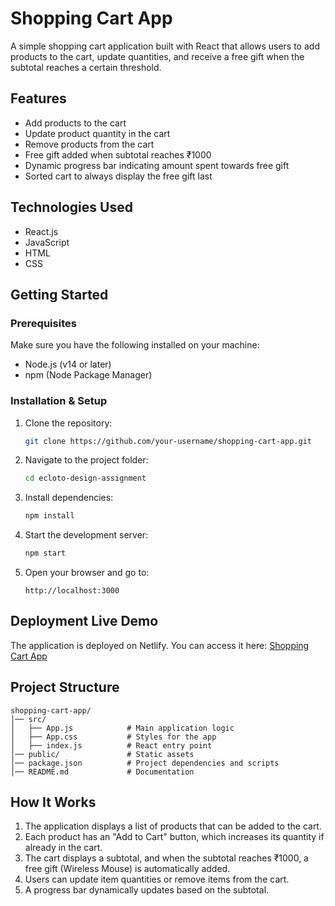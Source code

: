 # Shopping Cart App

A simple shopping cart application built with React that allows users to add products to the cart, update quantities, and receive a free gift when the subtotal reaches a certain threshold.

## Features
- Add products to the cart
- Update product quantity in the cart
- Remove products from the cart
- Free gift added when subtotal reaches ₹1000
- Dynamic progress bar indicating amount spent towards free gift
- Sorted cart to always display the free gift last

## Technologies Used
- React.js
- JavaScript
- HTML
- CSS

## Getting Started
### Prerequisites
Make sure you have the following installed on your machine:
- Node.js (v14 or later)
- npm (Node Package Manager)

### Installation & Setup
1. Clone the repository:
   ```sh
   git clone https://github.com/your-username/shopping-cart-app.git
   ```
2. Navigate to the project folder:
   ```sh
   cd ecloto-design-assignment
   ```
3. Install dependencies:
   ```sh
   npm install
   ```
4. Start the development server:
   ```sh
   npm start
   ```
5. Open your browser and go to:
   ```
   http://localhost:3000
   ```

## Deployment Live Demo
The application is deployed on Netlify. You can access it here:
[Shopping Cart App](https://seshu-ecloto-shopping.netlify.app/)

## Project Structure
```
shopping-cart-app/
│── src/
│   ├── App.js            # Main application logic
│   ├── App.css           # Styles for the app
│   ├── index.js          # React entry point
│── public/               # Static assets
│── package.json          # Project dependencies and scripts
│── README.md             # Documentation
```

## How It Works
1. The application displays a list of products that can be added to the cart.
2. Each product has an "Add to Cart" button, which increases its quantity if already in the cart.
3. The cart displays a subtotal, and when the subtotal reaches ₹1000, a free gift (Wireless Mouse) is automatically added.
4. Users can update item quantities or remove items from the cart.
5. A progress bar dynamically updates based on the subtotal.



